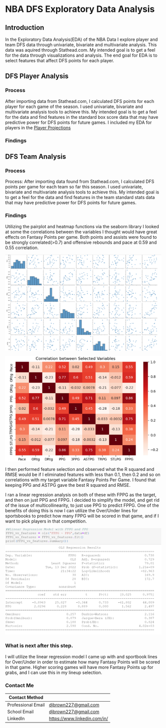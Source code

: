 # NBA DFS Exploratory Data Analysis

## Introduction
In the Exploratory Data Analysis(EDA) of the NBA Data I explore player and team DFS data through univariate, bivariate and multivariate analysis. This data was aquired through Stathead.com. My intended goal is to get a feel for the data through visualizations and analysis. The end goal for EDA is to select features that affect DFS points for each player. 

## DFS Player Analysis

### Process
After importing data from Stathead.com, I calculated DFS points for each player for each game of the season. I used univariate, bivariate and multivariate analysis tools to achieve this. My intended goal is to get a feel for the data and find features in the standard box score data that may have predictive power for DFS points for future games. I included my EDA for players in the [Player Projections](https://github.com/djbrown227/Daniel_Portfolio/tree/main/Python%20Programming%20Projects/NBA%20Daily%20Fantasy%20Sports/Player%20Projections)
### Findings

## DFS Team Analysis

### Process
Process: After importing data found from Stathead.com, I calculated DFS points per game for each team so far this season. I used univariate, bivariate and multivariate analysis tools to achieve this. My intended goal is to get a feel for the data and find features in the team standard stats data that may have predictive power for DFS points for future games.

### Findings
Utilizing the pairplot and heatmap functions via the seaborn library I looked at some the correlations between the variables I thought would have great effects on Fantasy Points per game. Both points and assists were found to be strongly correlated(>0.7) and offensive rebounds and pace at 0.59 and 0.55 correlation.
<p align="center"><img src = "https://github.com/djbrown227/Daniel_Portfolio/blob/main/Python%20Programming%20Projects/NBA%20Daily%20Fantasy%20Sports/Exploratory%20Data%20Analysis/Pairplot.png" width = 700><p>
<p align="center"><img src = "https://github.com/djbrown227/Daniel_Portfolio/blob/main/Python%20Programming%20Projects/NBA%20Daily%20Fantasy%20Sports/Exploratory%20Data%20Analysis/Heatmap.png" width = 700><p>

I then performed feature selection and observed what the R squared and RMSE would be if I eliminated features with less than 0.1, then 0.2 and so on correlations with my target variable Fantasy Points Per Game. I found that keeping PPG and ASTPG gave the best R squared and RMSE.

I ran a linear regression analysis on both of these with FPPG as the target, and then on just PPG and FPPG. I decided to simplify the model, and get rid of the issue of multicollinearity, to just use PPG to predict FPPG. One of the benefits of doing this is now I can utilize the Over/Under lines for sportsbooks to predict how many FPPG will be scored in that game, and if I want to pick players in that competition. 
<p align="center"><img src = "https://github.com/djbrown227/Daniel_Portfolio/blob/main/Python%20Programming%20Projects/NBA%20Daily%20Fantasy%20Sports/Exploratory%20Data%20Analysis/Linear%20Regression.png" width = 700><p>

### What is next after this step.
I will utilize the linear regression model I came up with and sportbook lines for Over/Under in order to estimate how many Fantasy Points will be scored in that game. Higher scoring games will have more Fantasy Points up for grabs, and I can use this in my lineup selection.


### Contact Me

| Contact Method |  |
| --- | --- |
| Professional Email | djbrown227@gmail.com |
| School Email | djbrown227@gmail.com |
| LinkedIn | https://www.linkedin.com/in/ |


